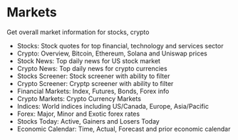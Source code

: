 # Markets
  
  
Get overall market information for stocks, crypto 
- Stocks: Stock quotes for top financial, technology and services sector
- Crypto: Overview, Bitcoin, Ethereum, Solana and Uniswap prices
- Stock News: Top daily news for US stock market
- Crypto News: Top daily news for crypto currencies
- Stocks Screener: Stock screener with ability to filter
- Crypto Screener: Cryptp screener with ability to filter
- Financial Markets: Index, Futures, Bonds, Forex info
- Crypto Markets: Crypto Currency Markets
- Indices: World indices including US/Canada, Europe, Asia/Pacific
- Forex: Major, Minor and Exotic forex rates
- Stocks Today: Active, Gainers and Losers Today
- Economic Calendar: Time, Actual, Forecast and prior economic calendar
